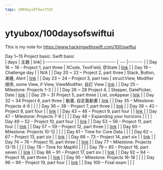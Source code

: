 ```yaml
---
tags: 100daysOfSwiftUI
---
```

#  ytyubox/100daysofswiftui

This is my note for https://www.hackingwithswift.com/100/swiftui

Day 1~15 Project basic: Swift basic  
| days                                 | 主題    | link|
|:------------------------------------ | --- |:------- |
| Day 16 ~ 18 – Project 1, part three  |  XCode, TextField, @State   | [link](https://github.com/ytyubox/100daysofswiftui/blob/master/project%2001/README.md) |
| Day 19 – Challenge day               |     | N/A                                                                                    |
| Day 20 ~ 22 – Project 2, part three  |  Stack, Button, 漸層, Alert   | [link](https://github.com/ytyubox/100daysofswiftui/blob/master/project%2002/README.md) |
| Day 23 ~ 24 – Project 3, part two    |  struct:View, Modifier 順序, some View, if View, ViewModifier, 自訂 View   | [link](https://github.com/ytyubox/100daysofswiftui/blob/master/project%2003/README.md) |
| Day 25 – Milestone: Projects 1-3     |     |                                                                                        |
| Day 26 ~ 28 Project 4,               |  Stepper, DatePicker, Date | [link](https://github.com/ytyubox/100daysofswiftui/blob/master/project%2004/README.md) |
| Day 29 ~ 31 Project 5, part three    | List, onAppear    | [link](https://github.com/ytyubox/100daysofswiftui/blob/master/project%2005/README.md) |
| Day 32 ~ 34 Project 6, part three    |  動畫, 自定義動畫   | [link](https://github.com/ytyubox/100daysofswiftui/blob/master/project%2006/README.md) |
| Day 35 – Milestone: Projects 4-6     |     |                                                                                        |
| Day 36 ~ 38 – Project 7, part three  |     | [link](https://github.com/ytyubox/100daysofswiftui/blob/master/project%2007/README.md) |
| Day 39 ~ 42 – Project 8, part four   |     | [link](https://github.com/ytyubox/100daysofswiftui/blob/master/project%2008/README.md) |
| Day 43 ~ 46 – Project 9, part four   |     | [link](https://github.com/ytyubox/100daysofswiftui/blob/master/project%2009/README.md) |
| Day 47 – Milestone: Projects 7-9     |     |                                                                                        |
| Day 48 – Expanding your horizons     |     |                                                                                        |
| Day 49 ~ 52 – Project 10, part four  |     | [link](https://github.com/ytyubox/100daysofswiftui/blob/master/project%2010/README.md) |
| Day 53 ~ 56 – Project 11, part four  |     | [link](https://github.com/ytyubox/100daysofswiftui/blob/master/project%2011/README.md) |
| Day 57 ~ 59 – Project 12, part three |     | [link](https://github.com/ytyubox/100daysofswiftui/blob/master/project%2012/README.md) |
| Day 60 – Milestone: Projects 10-12   |     |                                                                                        |
| Day 61 – Time for Core Data          |     |                                                                                        |
| Day 62 ~ 67 – Project 13, part six   |     | [link](https://github.com/ytyubox/100daysofswiftui/blob/master/project%2013/README.md) |
| Day 68 ~ 73 – Project 14, part six   |     | [link](https://github.com/ytyubox/100daysofswiftui/blob/master/project%2014/README.md) |
| Day 74 ~ 76 – Project 15, part three |     | [link](https://github.com/ytyubox/100daysofswiftui/blob/master/project%2015/README.md) |
| Day 77 – Milestone: Projects 13-15   |     |                                                                                        |
| Day 78 – Time for MapKit             |     |                                                                                        |
| Day 79 ~ 85 – Project 16, part seven |     | [link](https://github.com/ytyubox/100daysofswiftui/blob/master/project%2016/README.md) |
| Day 86 ~ 91 – Project 17, part six   |     | [link](https://github.com/ytyubox/100daysofswiftui/blob/master/project%2017/README.md) |
| Day 92 ~ 94 – Project 18, part three |     | [link](https://github.com/ytyubox/100daysofswiftui/blob/master/project%2018/README.md) |
| Day 95 – Milestone: Projects 16-18   |     |                                                                                        |
| Day 96 ~ 99 – Project 19, part four  |     | [link](https://github.com/ytyubox/100daysofswiftui/blob/master/project%2019/README.md) |
| Day 100 – Final exam                 |     |                                                                                        |


